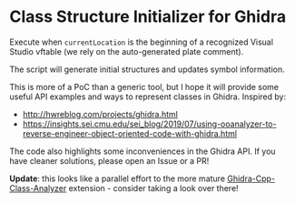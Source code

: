 Class Structure Initializer for Ghidra
======================================

Execute when `currentLocation` is the beginning of a recognized Visual Studio vftable (we rely on the auto-generated plate comment).

The script will generate initial structures and updates symbol information. 

This is more of a PoC than a generic tool, but I hope it will provide some useful API examples and ways to represent classes in Ghidra. Inspired by:

* http://hwreblog.com/projects/ghidra.html
* https://insights.sei.cmu.edu/sei_blog/2019/07/using-ooanalyzer-to-reverse-engineer-object-oriented-code-with-ghidra.html

The code also highlights some inconveniences in the Ghidra API. If you have cleaner solutions, please open an Issue or a PR!

**Update**: this looks like a parallel effort to the more mature [Ghidra-Cpp-Class-Analyzer](https://github.com/astrelsky/Ghidra-Cpp-Class-Analyzer) extension - consider taking a look over there!
